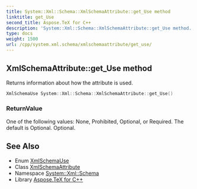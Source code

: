 ```yaml
---
title: System::Xml::Schema::XmlSchemaAttribute::get_Use method
linktitle: get_Use
second_title: Aspose.TeX for C++
description: 'System::Xml::Schema::XmlSchemaAttribute::get_Use method. Returns information about how the attribute is used in C++.'
type: docs
weight: 1500
url: /cpp/system.xml.schema/xmlschemaattribute/get_use/
---
```

## XmlSchemaAttribute::get_Use method


Returns information about how the attribute is used.

```cpp
XmlSchemaUse System::Xml::Schema::XmlSchemaAttribute::get_Use()
```


### ReturnValue

One of the following values: None, Prohibited, Optional, or Required. The default is Optional. Optional.

## See Also

* Enum [XmlSchemaUse](../../xmlschemause/)
* Class [XmlSchemaAttribute](../)
* Namespace [System::Xml::Schema](../../)
* Library [Aspose.TeX for C++](../../../)
